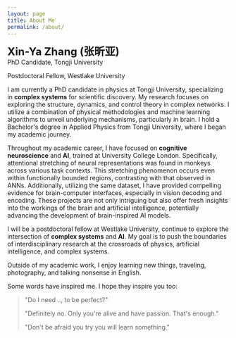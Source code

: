 ```yaml
---
layout: page
title: About Me
permalink: /about/
---
```

<font size="+2"><strong>Xin-Ya Zhang (张昕亚)</strong></font><br>
PhD Candidate, Tongji University

Postdoctoral Fellow, Westlake University

I am currently a PhD candidate in physics at Tongji University, specializing in <strong>complex systems</strong> for scientific discovery. My research focuses on exploring the structure, dynamics, and control theory in complex networks. I utilize a combination of physical methodologies and machine learning algorithms to unveil underlying mechanisms, particularly in brain. I hold a Bachelor's degree in Applied Physics from Tongji University, where I began my academic journey.

Throughout my academic career, I have focused on <strong>cognitive neuroscience</strong> and <strong>AI</strong>, trained at University College London. Specifically, attentional stretching of neural representations was found in monkeys across various task contexts. This stretching phenomenon occurs even within functionally bounded regions, contrasting with that observed in ANNs. Additionally, utilizing the same dataset, I have provided compelling evidence for brain-computer interfaces, especially in vision decoding and encoding. These projects are not only intriguing but also offer fresh insights into the workings of the brain and artificial intelligence, potentially advancing the development of brain-inspired AI models.

I will be a postdoctoral fellow at Westlake University, continue to explore the intersection of <strong>complex systems</strong> and <strong>AI</strong>. My goal is to push the boundaries of interdisciplinary research at the crossroads of physics, artificial intelligence, and complex systems.

Outside of my academic work, I enjoy learning new things, traveling, photography, and talking nonsense in English.</p>

Some words have inspired me. I hope they inspire you too:

<blockquote>
"Do I need .., to be perfect?"

"Definitely no. Only you're alive and have passion. That's enough."

"Don't be afraid you try you will learn something."
</blockquote>
<br>
<br>
